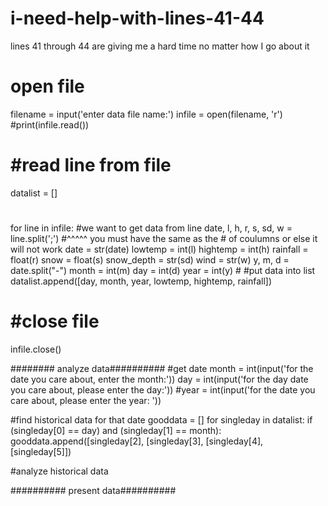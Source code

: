 # i-need-help-with-lines-41-44
lines 41 through 44 are giving me a hard time no matter how I go about it 


# open file
filename = input('enter data file name:')
infile = open(filename, 'r')
#print(infile.read())

# #read line from file
datalist = []
#
for line in infile:
     #we want to get data from line
    date, l, h, r, s, sd, w = line.split(';')
     #^^^^^ you must have the same as the # of coulumns or else it will not work
    date = str(date)
    lowtemp = int(l)
    hightemp = int(h)
    rainfall = float(r)
    snow = float(s)
    snow_depth = str(sd)
    wind = str(w)
    y, m, d = date.split("-")
    month = int(m)
    day = int(d)
    year = int(y)
    # #put data into list
    datalist.append([day, month, year, lowtemp, hightemp, rainfall])
# #close file
infile.close()


######## analyze data##########
#get date
month = int(input('for the date you care about, enter the month:'))
day = int(input('for the day date you care about, please enter the day:'))
#year = int(input('for the date you care about, please enter the year: '))

#find historical data for that date
gooddata = []
for singleday in datalist:
     if (singleday[0] == day) and (singleday[1] == month):
        gooddata.append([singleday[2], [singleday[3], [singleday[4], [singleday[5]])

#analyze historical data

########## present data##########
